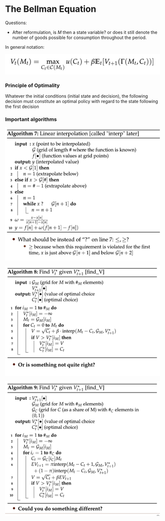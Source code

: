 # The Bellman Equation

Questions:

- After reformulation, is $M$ then a state variable? or does it still denote the number of goods possible for consumption throughout the period.

In general notation:

![The bellman equation](assets/markdown-img-paste-2019020314125124.png)

### Principle of Optimality

Whatever the initial conditions (initial state and decision), the following decision must constitute an optimal policy with regard to the state following the first decision

### Important algorithms

![Intepolation algorithm](assets/markdown-img-paste-20190203140845433.png)

![Find ${V}_{t}^{optimal}$ for given ${V}_{t+1}^{optimal}$](assets/markdown-img-paste-20190203140902186.png)

![Find ${V}_{t}^{optimal}$ for given ${V}_{t+1}^{optimal}$ alternative](assets/markdown-img-paste-2019020314100775.png)

